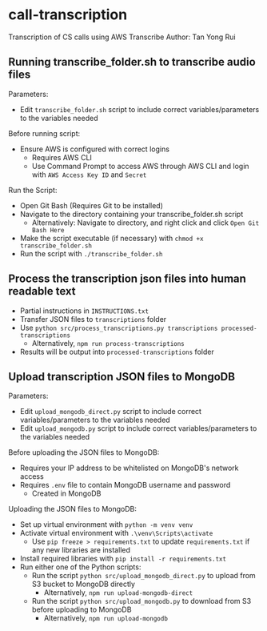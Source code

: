 # call-transcription

Transcription of CS calls using AWS Transcribe
Author: Tan Yong Rui

## Running transcribe_folder.sh to transcribe audio files

Parameters:

-   Edit `transcribe_folder.sh` script to include correct variables/parameters to the variables needed

Before running script:

-   Ensure AWS is configured with correct logins
    -   Requires AWS CLI
    -   Use Command Prompt to access AWS through AWS CLI and login with `AWS Access Key ID` and `Secret`

Run the Script:

-   Open Git Bash (Requires Git to be installed)
-   Navigate to the directory containing your transcribe_folder.sh script
    -   Alternatively: Navigate to directory, and right click and click `Open Git Bash Here`
-   Make the script executable (if necessary) with `chmod +x transcribe_folder.sh`
-   Run the script with `./transcribe_folder.sh`

## Process the transcription json files into human readable text

-   Partial instructions in `INSTRUCTIONS.txt`
-   Transfer JSON files to `transcriptions` folder
-   Use `python src/process_transcriptions.py transcriptions processed-transcriptions`
    -   Alternatively, `npm run process-transcriptions`
-   Results will be output into `processed-transcriptions` folder

## Upload transcription JSON files to MongoDB

Parameters:

-   Edit `upload_mongodb_direct.py` script to include correct variables/parameters to the variables needed
-   Edit `upload_mongodb.py` script to include correct variables/parameters to the variables needed

Before uploading the JSON files to MongoDB:

-   Requires your IP address to be whitelisted on MongoDB's network access
-   Requires `.env` file to contain MongoDB username and password
    -   Created in MongoDB

Uploading the JSON files to MongoDB:

-   Set up virtual environment with `python -m venv venv`
-   Activate virtual environment with `.\venv\Scripts\activate`
    -   Use `pip freeze > requirements.txt` to update `requirements.txt` if any new libraries are installed
-   Install required libraries with `pip install -r requirements.txt`
-   Run either one of the Python scripts:
    -   Run the script `python src/upload_mongodb_direct.py` to upload from S3 bucket to MongoDB directly
        -   Alternatively, `npm run upload-mongodb-direct`
    -   Run the script `python src/upload_mongodb.py` to download from S3 before uploading to MongoDB
        -   Alternatively, `npm run upload-mongodb`

